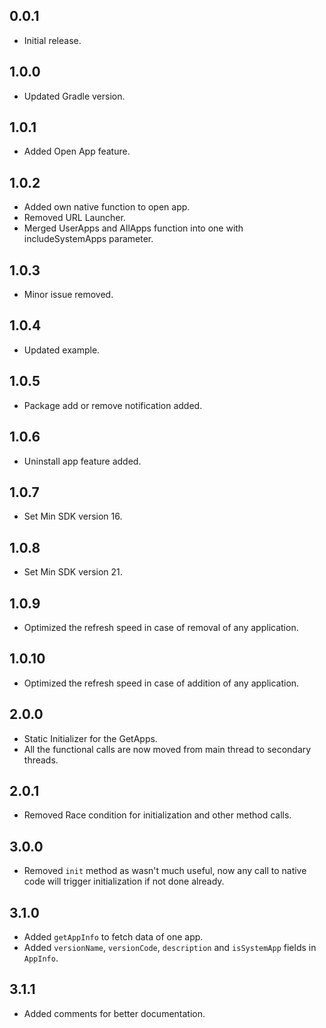 ## 0.0.1

* Initial release.


## 1.0.0

* Updated Gradle version.


## 1.0.1

* Added Open App feature.


## 1.0.2

* Added own native function to open app.
* Removed URL Launcher.
* Merged UserApps and AllApps function into one with includeSystemApps parameter.


## 1.0.3

* Minor issue removed.


## 1.0.4

* Updated example.


## 1.0.5

* Package add or remove notification added.


## 1.0.6

* Uninstall app feature added.


## 1.0.7

* Set Min SDK version 16.


## 1.0.8

* Set Min SDK version 21.


## 1.0.9

* Optimized the refresh speed in case of removal of any application.


## 1.0.10

* Optimized the refresh speed in case of addition of any application.


## 2.0.0

* Static Initializer for the GetApps.
* All the functional calls are now moved from main thread to secondary threads.


## 2.0.1

* Removed Race condition for initialization and other method calls.


## 3.0.0

* Removed `init` method as wasn't much useful, now any call to native code will trigger
  initialization if not done already.


## 3.1.0

* Added `getAppInfo` to fetch data of one app.
* Added `versionName`, `versionCode`, `description` and `isSystemApp` fields in `AppInfo`.


## 3.1.1

* Added comments for better documentation.
